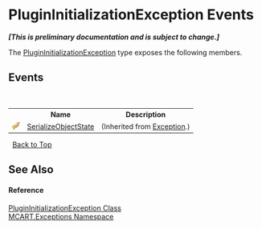 # PluginInitializationException Events
 _**\[This is preliminary documentation and is subject to change.\]**_

The <a href="c2e4a131-c9e8-634c-54e1-e5d587b31fde">PluginInitializationException</a> type exposes the following members.


## Events
&nbsp;<table><tr><th></th><th>Name</th><th>Description</th></tr><tr><td>![Protected event](media/protevent.gif "Protected event")</td><td><a href="http://msdn2.microsoft.com/es-es/library/ee332915" target="_blank">SerializeObjectState</a></td><td> (Inherited from <a href="http://msdn2.microsoft.com/es-es/library/c18k6c59" target="_blank">Exception</a>.)</td></tr></table>&nbsp;
<a href="#plugininitializationexception-events">Back to Top</a>

## See Also


#### Reference
<a href="c2e4a131-c9e8-634c-54e1-e5d587b31fde">PluginInitializationException Class</a><br /><a href="36e6166c-cb29-ee06-1b8a-ebc61fae7b0a">MCART.Exceptions Namespace</a><br />